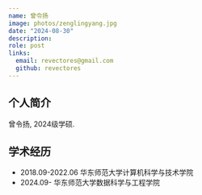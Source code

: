```yaml
---
name: 曾令扬
image: photos/zenglingyang.jpg
date: "2024-08-30"
description: 
role: post
links:
  email: revectores@gmail.com
  github: revectores
---
```


## 个人简介

曾令扬, 2024级学硕.

## 学术经历

* 2018.09-2022.06 华东师范大学计算机科学与技术学院
* 2024.09- 华东师范大学数据科学与工程学院
